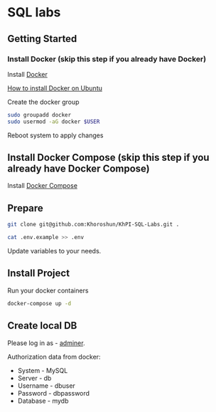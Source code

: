 # SQL labs

## Getting Started
### Install Docker (skip this step if you already have Docker)

Install [Docker](https://docs.docker.com/install/)

[How to install Docker on Ubuntu](https://docs.docker.com/engine/install/ubuntu/)

Create the docker group
```bash
sudo groupadd docker
sudo usermod -aG docker $USER
```
Reboot system to apply changes

## Install Docker Compose (skip this step if you already have Docker Compose)

Install [Docker Compose](https://docs.docker.com/compose/install/)

## Prepare

```bash
git clone git@github.com:Khoroshun/KhPI-SQL-Labs.git .
```

```bash
cat .env.example >> .env
```

Update variables to your needs.

## Install Project

Run your docker containers
```bash
docker-compose up -d
```

## Create local DB
Please log in as - [adminer](http://localhost:8080/?server=db&username=dbuser&db=mydb).

Authorization data from docker:

- System - MySQL
- Server - db
- Username - dbuser
- Password - dbpassword
- Database - mydb
